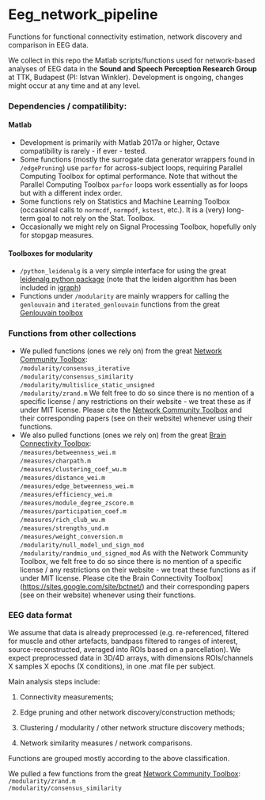 # Eeg_network_pipeline
Functions for functional connectivity estimation, network discovery and comparison in EEG data.

We collect in this repo the Matlab scripts/functions used for network-based analyses of EEG data in the **Sound and Speech Perception Research Group** at TTK, Budapest (PI: Istvan Winkler). Development is ongoing, changes might occur at any time and at any level.

### Dependencies / compatilibity:
#### Matlab
- Development is primarily with Matlab 2017a or higher, Octave compatibility is rarely - if ever - tested. 
- Some functions (mostly the surrogate data generator wrappers found in `/edgePruning`) use `parfor` for across-subject loops, requiring Parallel Computing Toolbox for optimal performance. Note that without the Parallel Computing Toolbox `parfor` loops work essentially as for loops but with a different index order. 
- Some functions rely on Statistics and Machine Learning Toolbox (occasional calls to `normcdf`, `normpdf`, `kstest`, etc.). It is a (very) long-term goal to not rely on the Stat. Toolbox.
- Occasionally we might rely on Signal Processing Toolbox, hopefully only for stopgap measures. 
#### Toolboxes for modularity
- `/python_leidenalg` is a very simple interface for using the great [leidenalg python package](https://github.com/vtraag/leidenalg) (note that the leiden algorithm has been included in [igraph](https://igraph.org/redirect.html))
- Functions under `/modularity` are mainly wrappers for calling the `genlouvain` and `iterated_genlouvain` functions from the great [Genlouvain toolbox](https://github.com/GenLouvain/GenLouvain)

### Functions from other collections
- We pulled functions (ones we rely on) from the great [Network Community Toolbox](http://commdetect.weebly.com/):
<br>`/modularity/consensus_iterative`
<br>`/modularity/consensus_similarity`
<br>`/modularity/multislice_static_unsigned`
<br>`/modularity/zrand.m`
We felt free to do so since there is no mention of a specific license / any restrictions on their website - we treat these as if under MIT license. Please cite the [Network Community Toolbox](http://commdetect.weebly.com/) and their corresponding papers (see on their website) whenever using their functions. 
- We also pulled functions (ones we rely on) from the great [Brain Connectivity Toolbox](https://sites.google.com/site/bctnet/):
<br>`/measures/betweenness_wei.m`
<br>`/measures/charpath.m`
<br>`/measures/clustering_coef_wu.m`
<br>`/measures/distance_wei.m`
<br>`/measures/edge_betweenness_wei.m`
<br>`/measures/efficiency_wei.m`
<br>`/measures/module_degree_zscore.m`
<br>`/measures/participation_coef.m`
<br>`/measures/rich_club_wu.m`
<br>`/measures/strengths_und.m`
<br>`/measures/weight_conversion.m`
<br>`/modularity/null_model_und_sign_mod`
<br>`/modularity/randmio_und_signed_mod`
As with the Network Community Toolbox, we felt free to do so since there is no mention of a specific license / any restrictions on their website - we treat these functions as if under MIT license. Please cite the Brain Connectivity Toolbox](https://sites.google.com/site/bctnet/) and their corresponding papers (see on their website) whenever using their functions. 

### EEG data format
We assume that data is already preprocessed (e.g. re-referenced, filtered for muscle and other artefacts, bandpass filtered to ranges of interest, source-reconstructed, averaged into ROIs based on a parcellation). We expect preprocessed data in 3D/4D arrays, with dimensions ROIs/channels X samples X epochs (X conditions), in one .mat file per subject.

Main analysis steps include: 

1. Connectivity measurements;

2. Edge pruning and other network discovery/construction methods;

3. Clustering / modularity / other network structure discovery methods;

4. Network similarity measures / network comparisons.

Functions are grouped mostly according to the above classification.

We pulled a few functions from the great [Network Community Toolbox](http://commdetect.weebly.com/): 
<br>`/modularity/zrand.m`
<br>`/modularity/consensus_similarity`


